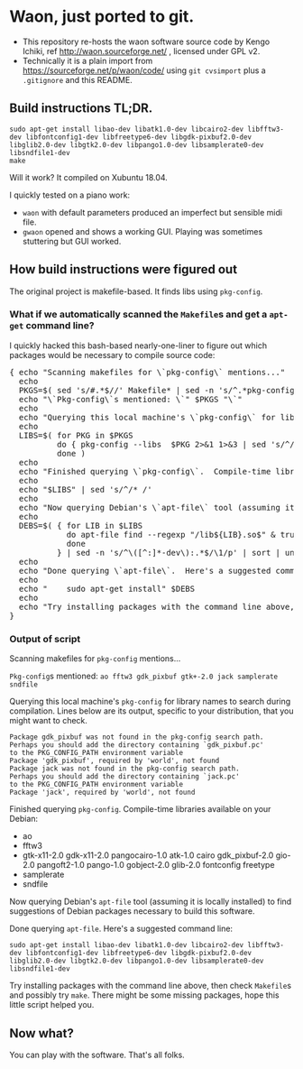 # Waon, just ported to git.

* This repository re-hosts the waon software source code by Kengo Ichiki, ref http://waon.sourceforge.net/ , licensed under GPL v2.
* Technically it is a plain import from https://sourceforge.net/p/waon/code/ using `git cvsimport` plus a `.gitignore` and this README.

## Build instructions TL;DR.

    sudo apt-get install libao-dev libatk1.0-dev libcairo2-dev libfftw3-dev libfontconfig1-dev libfreetype6-dev libgdk-pixbuf2.0-dev libglib2.0-dev libgtk2.0-dev libpango1.0-dev libsamplerate0-dev libsndfile1-dev
    make

Will it work? It compiled on Xubuntu 18.04.

I quickly tested on a piano work:

* `waon` with default parameters produced an imperfect but sensible midi file.
* `gwaon` opened and shows a working GUI.  Playing was sometimes stuttering but GUI worked.

## How build instructions were figured out

The original project is makefile-based.  It finds libs using `pkg-config`.

### What if we automatically scanned the `Makefile`s and get a `apt-get` command line?

I quickly hacked this bash-based nearly-one-liner to figure out which packages would be necessary to compile source code:

<pre>
{ echo "Scanning makefiles for \`pkg-config\` mentions..."
  echo
  PKGS=$( sed 's/#.*$//' Makefile* | sed -n 's/^.*pkg-config  *[^ ]*  *\([^ ]*\) *[^ ] .*$/\1/p' | sort | uniq )
  echo "\`Pkg-config\`s mentioned: \`" $PKGS "\`"
  echo
  echo "Querying this local machine's \`pkg-config\` for library names to search during compilation.  Lines below are its output, specific to your distribution, that you might want to check."
  echo
  LIBS=$( for PKG in $PKGS
          do { pkg-config --libs  $PKG 2>&1 1>&3 | sed 's/^/    /' 1>&2; } 3>&1  | sed -e 's/^-l//' -e 's/ -l/ /g'
          done )
  echo
  echo "Finished querying \`pkg-config\`.  Compile-time libraries available on your Debian:"
  echo
  echo "$LIBS" | sed 's/^/* /'
  echo
  echo "Now querying Debian's \`apt-file\` tool (assuming it is locally installed) to find suggestions of Debian packages necessary to build this software."
  echo
  DEBS=$( { for LIB in $LIBS
            do apt-file find --regexp "/lib${LIB}.so$" & true
            done
          } | sed -n 's/^\([^:]*-dev\):.*$/\1/p' | sort | uniq )
  echo
  echo "Done querying \`apt-file\`.  Here's a suggested command line:"
  echo
  echo "    sudo apt-get install" $DEBS
  echo
  echo "Try installing packages with the command line above, then check \`Makefile\`s and possibly try \`make\`.  There might be some missing packages, hope this little script helped you."
}
</pre>


### Output of script

Scanning makefiles for `pkg-config` mentions...

`Pkg-config`s mentioned: ` ao fftw3 gdk_pixbuf gtk+-2.0 jack samplerate sndfile `

Querying this local machine's `pkg-config` for library names to search during compilation.  Lines below are its output, specific to your distribution, that you might want to check.

    Package gdk_pixbuf was not found in the pkg-config search path.
    Perhaps you should add the directory containing `gdk_pixbuf.pc'
    to the PKG_CONFIG_PATH environment variable
    Package 'gdk_pixbuf', required by 'world', not found
    Package jack was not found in the pkg-config search path.
    Perhaps you should add the directory containing `jack.pc'
    to the PKG_CONFIG_PATH environment variable
    Package 'jack', required by 'world', not found

Finished querying `pkg-config`.  Compile-time libraries available on your Debian:

* ao
* fftw3
* gtk-x11-2.0 gdk-x11-2.0 pangocairo-1.0 atk-1.0 cairo gdk_pixbuf-2.0 gio-2.0 pangoft2-1.0 pango-1.0 gobject-2.0 glib-2.0 fontconfig freetype
* samplerate
* sndfile

Now querying Debian's `apt-file` tool (assuming it is locally installed) to find suggestions of Debian packages necessary to build this software.


Done querying `apt-file`.  Here's a suggested command line:

    sudo apt-get install libao-dev libatk1.0-dev libcairo2-dev libfftw3-dev libfontconfig1-dev libfreetype6-dev libgdk-pixbuf2.0-dev libglib2.0-dev libgtk2.0-dev libpango1.0-dev libsamplerate0-dev libsndfile1-dev

Try installing packages with the command line above, then check `Makefile`s and possibly try `make`.  There might be some missing packages, hope this little script helped you.

## Now what?

You can play with the software.
That's all folks.
